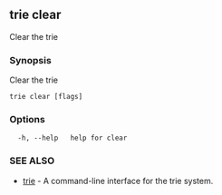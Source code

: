 ## trie clear

Clear the trie

### Synopsis

Clear the trie

```
trie clear [flags]
```

### Options

```
  -h, --help   help for clear
```

### SEE ALSO

* [trie](trie.md)	 - A command-line interface for the trie system.

